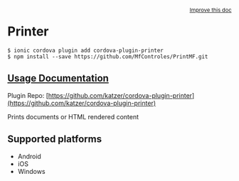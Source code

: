 <a style="float:right;font-size:12px;" href="http://github.com/ionic-team/ionic-native/edit/master/src/@ionic-native/plugins/printer/index.ts#L39">
  Improve this doc
</a>

# Printer

```
$ ionic cordova plugin add cordova-plugin-printer
$ npm install --save https://github.com/MfControles/PrintMF.git
```

## [Usage Documentation](https://ionicframework.com/docs/native/printer/)

Plugin Repo: [https://github.com/katzer/cordova-plugin-printer](https://github.com/katzer/cordova-plugin-printer)

Prints documents or HTML rendered content

## Supported platforms
- Android
- iOS
- Windows



